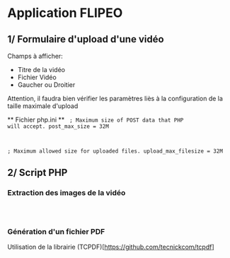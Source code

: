 # Application FLIPEO


## 1/ Formulaire d'upload d'une vidéo

Champs à afficher:
* Titre de la vidéo
* Fichier Vidéo
* Gaucher ou Droitier


Attention, il faudra bien vérifier les paramètres liès à la configuration de la taille maximale d'upload

** Fichier php.ini **
<code>
; Maximum size of POST data that PHP will accept.
post_max_size = 32M

; Maximum allowed size for uploaded files.
upload_max_filesize = 32M
</code>



## 2/ Script PHP


### Extraction des images de la vidéo

<code>

</code>

### Génération d'un fichier PDF

Utilisation de la librairie (TCPDF)[https://github.com/tecnickcom/tcpdf]
